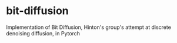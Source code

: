 # bit-diffusion
Implementation of Bit Diffusion, Hinton's group's attempt at discrete denoising diffusion, in Pytorch
